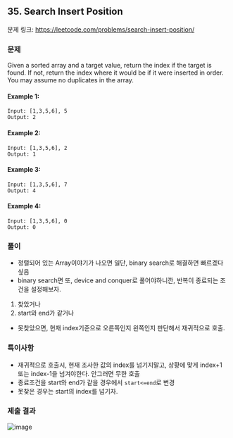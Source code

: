 ## 35. Search Insert Position
문제 링크: https://leetcode.com/problems/search-insert-position/

### 문제
Given a sorted array and a target value, return the index if the target is found. If not, return the index where it would be if it were inserted in order.
You may assume no duplicates in the array.

#### Example 1:
```
Input: [1,3,5,6], 5
Output: 2
```

#### Example 2:
```
Input: [1,3,5,6], 2
Output: 1
```

#### Example 3:
```
Input: [1,3,5,6], 7
Output: 4
```

#### Example 4:
```
Input: [1,3,5,6], 0
Output: 0
```

### 풀이
* 정렬되어 있는 Array이야기가 나오면 일단, binary search로 해결하면 빠르겠다 싶음
* binary search면 또, device and conquer로 풀어야하니깐, 반복이 종료되는 조건을 설정해보자.
1. 찾았거나
2. start와 end가 같거나
* 못찾았으면, 현재 index기준으로 오른쪽인지 왼쪽인지 판단해서 재귀적으로 호출.


### 특이사항
* 재귀적으로 호출시, 현재 조사한 값의 index를 넘기지말고, 상황에 맞게 index+1 또는 index-1을 넘겨야한다. 안그러면 무한 호출
* 종료조건을 start와 end가 같을 경우에서 `start<=end`로 변경
* 못찾은 경우는 start의 index를 넘기자.


### 제출 결과
![image](https://user-images.githubusercontent.com/7124469/72574330-fec57b80-390b-11ea-8cf3-73fe55056d51.png)

